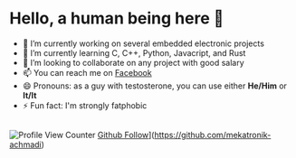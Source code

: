 # Hello, a human being here 👋

- 🔭 I’m currently working on several embedded electronic projects
- 🌱 I’m currently learning C, C++, Python, Javacript, and Rust
- 👯 I’m looking to collaborate on any project with good salary
- 📫 You can reach me on [Facebook](https://www.facebook.com/mekatronikachmadi/)
- 😄 Pronouns: as a guy with testosterone, you can use either **He/Him** or **It/It**
- ⚡ Fun fact: I'm strongly fatphobic

##
![Profile View Counter](https://komarev.com/ghpvc/?username=mekatronik-achmadi)
[Github Follow](https://img.shields.io/github/followers/mekatronik-achmadi?label=Follow%20Me&style=social)](https://github.com/mekatronik-achmadi)